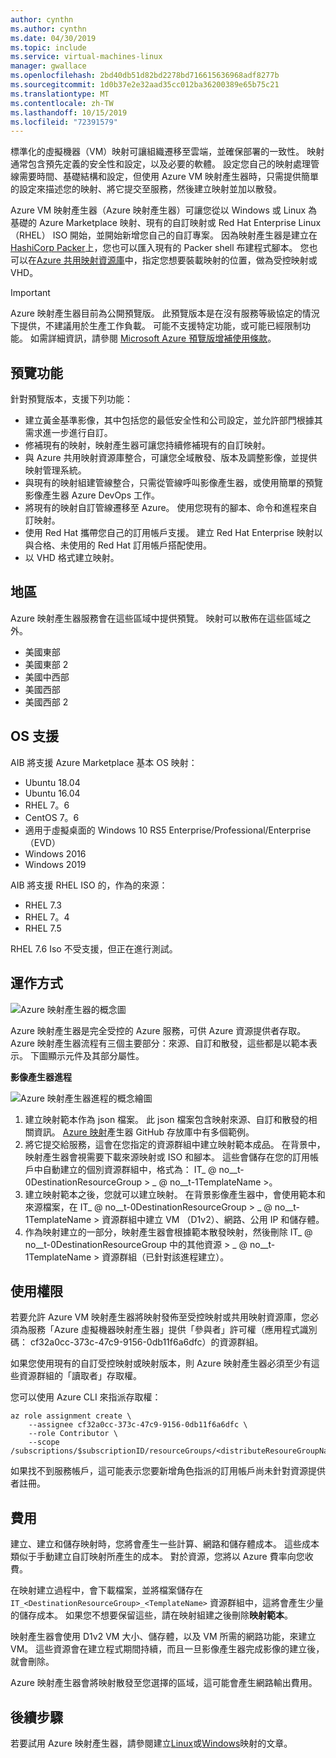 ```yaml
---
author: cynthn
ms.author: cynthn
ms.date: 04/30/2019
ms.topic: include
ms.service: virtual-machines-linux
manager: gwallace
ms.openlocfilehash: 2bd40db51d82bd2278bd716615636968adf8277b
ms.sourcegitcommit: 1d0b37e2e32aad35cc012ba36200389e65b75c21
ms.translationtype: MT
ms.contentlocale: zh-TW
ms.lasthandoff: 10/15/2019
ms.locfileid: "72391579"
---
```

標準化的虛擬機器（VM）映射可讓組織遷移至雲端，並確保部署的一致性。 映射通常包含預先定義的安全性和設定，以及必要的軟體。 設定您自己的映射處理管線需要時間、基礎結構和設定，但使用 Azure VM 映射產生器時，只需提供簡單的設定來描述您的映射、將它提交至服務，然後建立映射並加以散發。
 
Azure VM 映射產生器（Azure 映射產生器）可讓您從以 Windows 或 Linux 為基礎的 Azure Marketplace 映射、現有的自訂映射或 Red Hat Enterprise Linux （RHEL） ISO 開始，並開始新增您自己的自訂專案。 因為映射產生器是建立在[HashiCorp Packer](https://packer.io/)上，您也可以匯入現有的 Packer shell 布建程式腳本。 您也可以在[Azure 共用映射資源庫](https://docs.microsoft.com/azure/virtual-machines/windows/shared-image-galleries)中，指定您想要裝載映射的位置，做為受控映射或 VHD。

> [!IMPORTANT]
> Azure 映射產生器目前為公開預覽版。
> 此預覽版本是在沒有服務等級協定的情況下提供，不建議用於生產工作負載。 可能不支援特定功能，或可能已經限制功能。 如需詳細資訊，請參閱 [Microsoft Azure 預覽版增補使用條款](https://azure.microsoft.com/support/legal/preview-supplemental-terms/)。

## <a name="preview-features"></a>預覽功能

針對預覽版本，支援下列功能：

- 建立黃金基準影像，其中包括您的最低安全性和公司設定，並允許部門根據其需求進一步進行自訂。
- 修補現有的映射，映射產生器可讓您持續修補現有的自訂映射。
- 與 Azure 共用映射資源庫整合，可讓您全域散發、版本及調整影像，並提供映射管理系統。
- 與現有的映射組建管線整合，只需從管線呼叫影像產生器，或使用簡單的預覽影像產生器 Azure DevOps 工作。
- 將現有的映射自訂管線遷移至 Azure。 使用您現有的腳本、命令和進程來自訂映射。
- 使用 Red Hat 攜帶您自己的訂用帳戶支援。 建立 Red Hat Enterprise 映射以與合格、未使用的 Red Hat 訂用帳戶搭配使用。
- 以 VHD 格式建立映射。
 

## <a name="regions"></a>地區
Azure 映射產生器服務會在這些區域中提供預覽。 映射可以散佈在這些區域之外。
- 美國東部
- 美國東部 2
- 美國中西部
- 美國西部
- 美國西部 2

## <a name="os-support"></a>OS 支援
AIB 將支援 Azure Marketplace 基本 OS 映射：
- Ubuntu 18.04
- Ubuntu 16.04
- RHEL 7。6
- CentOS 7。6
- 適用于虛擬桌面的 Windows 10 RS5 Enterprise/Professional/Enterprise （EVD） 
- Windows 2016
- Windows 2019

AIB 將支援 RHEL ISO 的，作為的來源：
- RHEL 7.3
- RHEL 7。4
- RHEL 7.5

RHEL 7.6 Iso 不受支援，但正在進行測試。

## <a name="how-it-works"></a>運作方式


![Azure 映射產生器的概念圖](./media/virtual-machines-image-builder-overview/image-builder.png)

Azure 映射產生器是完全受控的 Azure 服務，可供 Azure 資源提供者存取。 Azure 映射產生器流程有三個主要部分：來源、自訂和散發，這些都是以範本表示。 下圖顯示元件及其部分屬性。 
 


**影像產生器進程** 

![Azure 映射產生器進程的概念繪圖](./media/virtual-machines-image-builder-overview/image-builder-process.png)

1. 建立映射範本作為 json 檔案。 此 json 檔案包含映射來源、自訂和散發的相關資訊。 [Azure 映射](https://github.com/danielsollondon/azvmimagebuilder/tree/master/quickquickstarts)產生器 GitHub 存放庫中有多個範例。
1. 將它提交給服務，這會在您指定的資源群組中建立映射範本成品。 在背景中，映射產生器會視需要下載來源映射或 ISO 和腳本。 這些會儲存在您的訂用帳戶中自動建立的個別資源群組中，格式為： IT_ @ no__t-0DestinationResourceGroup > _ @ no__t-1TemplateName >。 
1. 建立映射範本之後，您就可以建立映射。 在背景影像產生器中，會使用範本和來源檔案，在 IT_ @ no__t-0DestinationResourceGroup > _ @ no__t-1TemplateName > 資源群組中建立 VM （D1v2）、網路、公用 IP 和儲存體。
1. 作為映射建立的一部分，映射產生器會根據範本散發映射，然後刪除 IT_ @ no__t-0DestinationResourceGroup 中的其他資源 > _ @ no__t-1TemplateName > 資源群組（已針對該進程建立）。


## <a name="permissions"></a>使用權限

若要允許 Azure VM 映射產生器將映射發佈至受控映射或共用映射資源庫，您必須為服務「Azure 虛擬機器映射產生器」提供「參與者」許可權（應用程式識別碼： cf32a0cc-373c-47c9-9156-0db11f6a6dfc）的資源群組。 

如果您使用現有的自訂受控映射或映射版本，則 Azure 映射產生器必須至少有這些資源群組的「讀取者」存取權。

您可以使用 Azure CLI 來指派存取權：

```azurecli-interactive
az role assignment create \
    --assignee cf32a0cc-373c-47c9-9156-0db11f6a6dfc \
    --role Contributor \
    --scope /subscriptions/$subscriptionID/resourceGroups/<distributeResoureGroupName>
```

如果找不到服務帳戶，這可能表示您要新增角色指派的訂用帳戶尚未針對資源提供者註冊。


## <a name="costs"></a>費用
建立、建立和儲存映射時，您將會產生一些計算、網路和儲存體成本。 這些成本類似于手動建立自訂映射所產生的成本。 對於資源，您將以 Azure 費率向您收費。 

在映射建立過程中，會下載檔案，並將檔案儲存在 `IT_<DestinationResourceGroup>_<TemplateName>` 資源群組中，這將會產生少量的儲存成本。 如果您不想要保留這些，請在映射組建之後刪除**映射範本**。
 
映射產生器會使用 D1v2 VM 大小、儲存體，以及 VM 所需的網路功能，來建立 VM。 這些資源會在建立程式期間持續，而且一旦影像產生器完成影像的建立後，就會刪除。 
 
Azure 映射產生器會將映射散發至您選擇的區域，這可能會產生網路輸出費用。
 
## <a name="next-steps"></a>後續步驟 
 
若要試用 Azure 映射產生器，請參閱建立[Linux](../articles/virtual-machines/linux/image-builder.md)或[Windows](../articles/virtual-machines/windows/image-builder.md)映射的文章。
 
 

